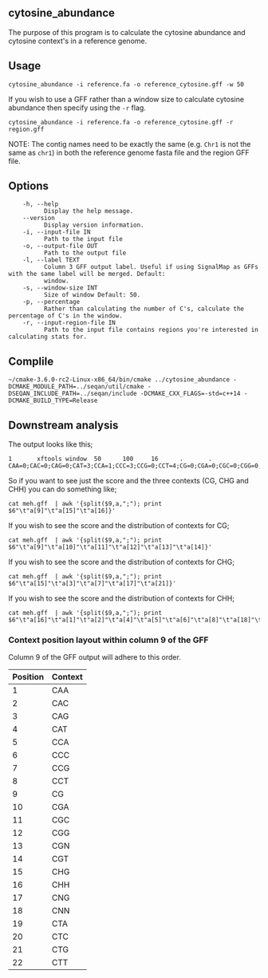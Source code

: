 ## cytosine_abundance

The purpose of this program is to calculate the cytosine abundance and cytosine context's in a reference genome.

## Usage

```
cytosine_abundance -i reference.fa -o reference_cytosine.gff -w 50
```

If you wish to use a GFF rather than a window size to calculate cytosine abundance then specify using the `-r` flag.

```
cytosine_abundance -i reference.fa -o reference_cytosine.gff -r region.gff
```

NOTE: The contig names need to be exactly the same (e.g. `Chr1` is not the same as `chr1`) in both the reference genome fasta file and the region GFF file.

## Options

```
    -h, --help
          Display the help message.
    --version
          Display version information.
    -i, --input-file IN
          Path to the input file
    -o, --output-file OUT
          Path to the output file
    -l, --label TEXT
          Column 3 GFF output label. Useful if using SignalMap as GFFs with the same label will be merged. Default:
          window.
    -s, --window-size INT
          Size of window Default: 50.
    -p, --percentage
          Rather than calculating the number of C's, calculate the percentage of C's in the window.
    -r, --input-region-file IN
          Path to the input file contains regions you're interested in calculating stats for.
```

## Complile

```
~/cmake-3.6.0-rc2-Linux-x86_64/bin/cmake ../cytosine_abundance -DCMAKE_MODULE_PATH=../seqan/util/cmake -DSEQAN_INCLUDE_PATH=../seqan/include -DCMAKE_CXX_FLAGS=-std=c++14 -DCMAKE_BUILD_TYPE=Release
```

## Downstream analysis

The output looks like this;

```
1       xftools window  50      100     16      .       .       CAA=0;CAC=0;CAG=0;CAT=3;CCA=1;CCC=3;CCG=0;CCT=4;CG=0;CGA=0;CGC=0;CGG=0;CGN=0;CGT=0;CHG=0;CHH=16;CNG=0;CNN=0;CTA=4;CTC=0;CTG=0;CTT=1
```

So if you want to see just the score and the three contexts (CG, CHG and CHH) you can do something like;

```
cat meh.gff  | awk '{split($9,a,";"); print $6"\t"a[9]"\t"a[15]"\t"a[16]}'
```

If you wish to see the score and the distribution of contexts for CG;

```
cat meh.gff  | awk '{split($9,a,";"); print $6"\t"a[9]"\t"a[10]"\t"a[11]"\t"a[12]"\t"a[13]"\t"a[14]}'
```

If you wish to see the score and the distribution of contexts for CHG;

```
cat meh.gff  | awk '{split($9,a,";"); print $6"\t"a[15]"\t"a[3]"\t"a[7]"\t"a[17]"\t"a[21]}'
```

If you wish to see the score and the distribution of contexts for CHH;

```
cat meh.gff  | awk '{split($9,a,";"); print $6"\t"a[16]"\t"a[1]"\t"a[2]"\t"a[4]"\t"a[5]"\t"a[6]"\t"a[8]"\t"a[18]"\t"a[19]"\t"a[20]"\t"a[22]"\t"}'
```

### Context position layout within column 9 of the GFF

Column 9 of the GFF output will adhere to this order.

|Position | Context  |
|-------|----------|
|1	|	CAA|
|2	|	CAC|
|3	|	CAG|
|4	|	CAT|
|5	|	CCA|
|6	|	CCC|
|7	|	CCG|
|8	|	CCT|
|9	|	CG|
|10	|	CGA|
|11	|	CGC|
|12	|	CGG|
|13	|	CGN|
|14	|	CGT|
|15	|	CHG|
|16	|	CHH|
|17	|	CNG|
|18	|	CNN|
|19	|	CTA|
|20	|	CTC|
|21	|	CTG|
|22	|	CTT|

